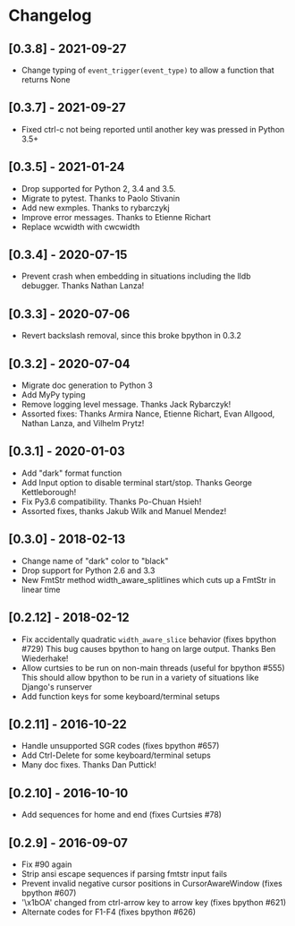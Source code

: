 # Changelog

## [0.3.8] - 2021-09-27
- Change typing of `event_trigger(event_type)` to allow a function that returns None

## [0.3.7] - 2021-09-27
- Fixed ctrl-c not being reported until another key was pressed in Python 3.5+

## [0.3.5] - 2021-01-24
- Drop supported for Python 2, 3.4 and 3.5.
- Migrate to pytest. Thanks to Paolo Stivanin
- Add new exmples. Thanks to rybarczykj
- Improve error messages. Thanks to Etienne Richart
- Replace wcwidth with cwcwidth

## [0.3.4] - 2020-07-15
- Prevent crash when embedding in situations including the lldb debugger. Thanks Nathan Lanza!

## [0.3.3] - 2020-07-06
- Revert backslash removal, since this broke bpython in 0.3.2

## [0.3.2] - 2020-07-04
- Migrate doc generation to Python 3
- Add MyPy typing
- Remove logging level message. Thanks Jack Rybarczyk!
- Assorted fixes: Thanks Armira Nance, Etienne Richart, Evan Allgood, Nathan Lanza, and Vilhelm Prytz!

## [0.3.1] - 2020-01-03
- Add "dark" format function
- Add Input option to disable terminal start/stop. Thanks George Kettleborough!
- Fix Py3.6 compatibility. Thanks Po-Chuan Hsieh!
- Assorted fixes, thanks Jakub Wilk and Manuel Mendez!

## [0.3.0] - 2018-02-13
- Change name of "dark" color to "black"
- Drop support for Python 2.6 and 3.3
- New FmtStr method width_aware_splitlines which cuts up a FmtStr in linear time

## [0.2.12] - 2018-02-12
- Fix accidentally quadratic `width_aware_slice` behavior (fixes bpython #729)
  This bug causes bpython to hang on large output. Thanks Ben Wiederhake!
- Allow curtsies to be run on non-main threads (useful for bpython #555)
  This should allow bpython to be run in a variety of situations like Django's runserver
- Add function keys for some keyboard/terminal setups

## [0.2.11] - 2016-10-22
- Handle unsupported SGR codes (fixes bpython #657)
- Add Ctrl-Delete  for some keyboard/terminal setups
- Many doc fixes. Thanks Dan Puttick!

## [0.2.10] - 2016-10-10
- Add sequences for home and end (fixes Curtsies #78)

## [0.2.9] - 2016-09-07
- Fix #90 again
- Strip ansi escape sequences if parsing fmtstr input fails
- Prevent invalid negative cursor positions in CursorAwareWindow (fixes bpython #607)
- '\x1bOA' changed from ctrl-arrow key to arrow key (fixes bpython #621)
- Alternate codes for F1-F4 (fixes bpython #626)
